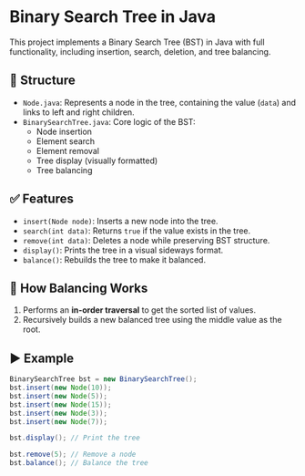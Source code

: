# Binary Search Tree in Java

This project implements a Binary Search Tree (BST) in Java with full functionality, including insertion, search, deletion, and tree balancing.

## 📁 Structure

- `Node.java`: Represents a node in the tree, containing the value (`data`) and links to left and right children.
- `BinarySearchTree.java`: Core logic of the BST:
    - Node insertion
    - Element search
    - Element removal
    - Tree display (visually formatted)
    - Tree balancing

## ✅ Features

- `insert(Node node)`: Inserts a new node into the tree.
- `search(int data)`: Returns `true` if the value exists in the tree.
- `remove(int data)`: Deletes a node while preserving BST structure.
- `display()`: Prints the tree in a visual sideways format.
- `balance()`: Rebuilds the tree to make it balanced.

## 🔧 How Balancing Works

1. Performs an **in-order traversal** to get the sorted list of values.
2. Recursively builds a new balanced tree using the middle value as the root.

## ▶️ Example

```java
BinarySearchTree bst = new BinarySearchTree();
bst.insert(new Node(10));
bst.insert(new Node(5));
bst.insert(new Node(15));
bst.insert(new Node(3));
bst.insert(new Node(7));

bst.display(); // Print the tree

bst.remove(5); // Remove a node
bst.balance(); // Balance the tree
